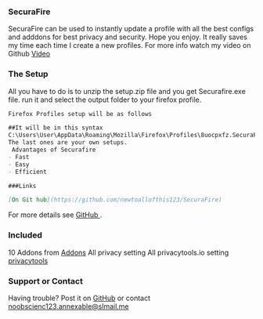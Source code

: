 ### SecuraFire

SecuraFire can be used to instantly update a profile with all the best configs and adddons for best privacy and security. Hope you enjoy. It really saves my time each time I create a new profiles. For more info watch my video on Github [Video]()

### The Setup

All you have to do is to unzip the setup.zip file and you get Securafire.exe file.
run it and select the output folder to your firefox profile. 
```markdown
Firefox Profiles setup will be as follows

##It will be in this syntax
C:\Users\User\AppData\Roaming\Mozilla\Firefox\Profiles\8uocpxfz.SecuraFirefox
The last ones are your own setups.
 Advantages of Securafire
- Fast
- Easy
- Efficient

###Links

[On Git hub](https://github.com/newtoallofthis123/SecuraFire) 
```

For more details see [GitHub ](https://github.com/newtoallofthis123/SecuraFire).

### Included
10 Addons from [Addons](https://addons.mozilla.org)
All privacy setting
All privacytools.io setting [privacytools](privacytools.io)
### Support or Contact

Having trouble? Post it on [GitHub](https://github.com/newtoallofthis123/SecuraFire)
or contact noobscienc123.annexable@slmail.me 
